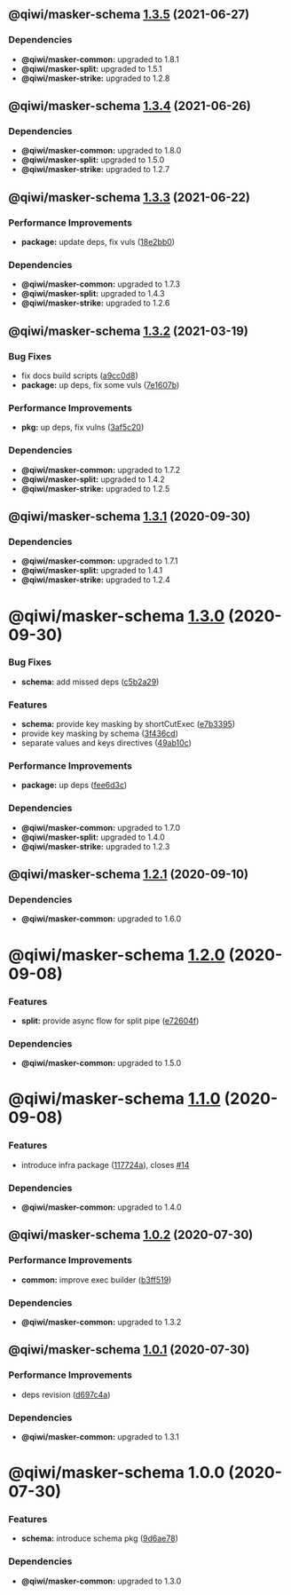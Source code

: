 ## @qiwi/masker-schema [1.3.5](https://github.com/qiwi/masker/compare/@qiwi/masker-schema@1.3.4...@qiwi/masker-schema@1.3.5) (2021-06-27)





### Dependencies

* **@qiwi/masker-common:** upgraded to 1.8.1
* **@qiwi/masker-split:** upgraded to 1.5.1
* **@qiwi/masker-strike:** upgraded to 1.2.8

## @qiwi/masker-schema [1.3.4](https://github.com/qiwi/masker/compare/@qiwi/masker-schema@1.3.3...@qiwi/masker-schema@1.3.4) (2021-06-26)





### Dependencies

* **@qiwi/masker-common:** upgraded to 1.8.0
* **@qiwi/masker-split:** upgraded to 1.5.0
* **@qiwi/masker-strike:** upgraded to 1.2.7

## @qiwi/masker-schema [1.3.3](https://github.com/qiwi/masker/compare/@qiwi/masker-schema@1.3.2...@qiwi/masker-schema@1.3.3) (2021-06-22)


### Performance Improvements

* **package:** update deps, fix vuls ([18e2bb0](https://github.com/qiwi/masker/commit/18e2bb098611e4477cb468551f5a56e94e4473b0))





### Dependencies

* **@qiwi/masker-common:** upgraded to 1.7.3
* **@qiwi/masker-split:** upgraded to 1.4.3
* **@qiwi/masker-strike:** upgraded to 1.2.6

## @qiwi/masker-schema [1.3.2](https://github.com/qiwi/masker/compare/@qiwi/masker-schema@1.3.1...@qiwi/masker-schema@1.3.2) (2021-03-19)


### Bug Fixes

* fix docs build scripts ([a9cc0d8](https://github.com/qiwi/masker/commit/a9cc0d8458d5ea22d2a9a63d90ad6662894021d1))
* **package:** up deps, fix some vuls ([7e1607b](https://github.com/qiwi/masker/commit/7e1607b0434084188fe095763244c6cfd4f8c3b3))


### Performance Improvements

* **pkg:** up deps, fix vulns ([3af5c20](https://github.com/qiwi/masker/commit/3af5c205e875a69e0b841e69606f07928b9a3af7))





### Dependencies

* **@qiwi/masker-common:** upgraded to 1.7.2
* **@qiwi/masker-split:** upgraded to 1.4.2
* **@qiwi/masker-strike:** upgraded to 1.2.5

## @qiwi/masker-schema [1.3.1](https://github.com/qiwi/masker/compare/@qiwi/masker-schema@1.3.0...@qiwi/masker-schema@1.3.1) (2020-09-30)





### Dependencies

* **@qiwi/masker-common:** upgraded to 1.7.1
* **@qiwi/masker-split:** upgraded to 1.4.1
* **@qiwi/masker-strike:** upgraded to 1.2.4

# @qiwi/masker-schema [1.3.0](https://github.com/qiwi/masker/compare/@qiwi/masker-schema@1.2.1...@qiwi/masker-schema@1.3.0) (2020-09-30)


### Bug Fixes

* **schema:** add missed deps ([c5b2a29](https://github.com/qiwi/masker/commit/c5b2a29b0d547f963bd490c9546d053f39bf8aac))


### Features

* **schema:** provide key masking by shortCutExec ([e7b3395](https://github.com/qiwi/masker/commit/e7b33957d78723e0f8a9a93561ca698ffed91a00))
* provide key masking by schema ([3f436cd](https://github.com/qiwi/masker/commit/3f436cdcdca2d0c34bc8f4062196a71a88bab58c))
* separate values and keys directives ([49ab10c](https://github.com/qiwi/masker/commit/49ab10c5285c90d838c1a021070569df476dcc34))


### Performance Improvements

* **package:** up deps ([fee6d3c](https://github.com/qiwi/masker/commit/fee6d3c517f58e603dd38dec686fcc647fef3c6a))





### Dependencies

* **@qiwi/masker-common:** upgraded to 1.7.0
* **@qiwi/masker-split:** upgraded to 1.4.0
* **@qiwi/masker-strike:** upgraded to 1.2.3

## @qiwi/masker-schema [1.2.1](https://github.com/qiwi/masker/compare/@qiwi/masker-schema@1.2.0...@qiwi/masker-schema@1.2.1) (2020-09-10)





### Dependencies

* **@qiwi/masker-common:** upgraded to 1.6.0

# @qiwi/masker-schema [1.2.0](https://github.com/qiwi/masker/compare/@qiwi/masker-schema@1.1.0...@qiwi/masker-schema@1.2.0) (2020-09-08)


### Features

* **split:** provide async flow for split pipe ([e72604f](https://github.com/qiwi/masker/commit/e72604f31483deb154fab13fa9859451aff2e2f1))





### Dependencies

* **@qiwi/masker-common:** upgraded to 1.5.0

# @qiwi/masker-schema [1.1.0](https://github.com/qiwi/masker/compare/@qiwi/masker-schema@1.0.2...@qiwi/masker-schema@1.1.0) (2020-09-08)


### Features

* introduce infra package ([117724a](https://github.com/qiwi/masker/commit/117724a6993f97f4e3eb804bc9f8c438eb66a5d7)), closes [#14](https://github.com/qiwi/masker/issues/14)





### Dependencies

* **@qiwi/masker-common:** upgraded to 1.4.0

## @qiwi/masker-schema [1.0.2](https://github.com/qiwi/masker/compare/@qiwi/masker-schema@1.0.1...@qiwi/masker-schema@1.0.2) (2020-07-30)


### Performance Improvements

* **common:** improve exec builder ([b3ff519](https://github.com/qiwi/masker/commit/b3ff5194675e5517171801fca893a9d839dd6bce))





### Dependencies

* **@qiwi/masker-common:** upgraded to 1.3.2

## @qiwi/masker-schema [1.0.1](https://github.com/qiwi/masker/compare/@qiwi/masker-schema@1.0.0...@qiwi/masker-schema@1.0.1) (2020-07-30)


### Performance Improvements

* deps revision ([d697c4a](https://github.com/qiwi/masker/commit/d697c4a2b43fe5f0df6c4a600f76b977e09d750f))





### Dependencies

* **@qiwi/masker-common:** upgraded to 1.3.1

# @qiwi/masker-schema 1.0.0 (2020-07-30)


### Features

* **schema:** introduce schema pkg ([9d6ae78](https://github.com/qiwi/masker/commit/9d6ae788f7656f58f1debae20a44e36c59545092))





### Dependencies

* **@qiwi/masker-common:** upgraded to 1.3.0
